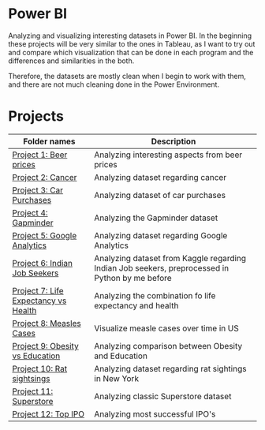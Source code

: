 # Power BI
Analyzing and visualizing interesting datasets in Power BI.
In the beginning these projects will be very similar to the ones in Tableau, as I want to try out and compare which visualization that can be done in each program and the differences and similarities in the both.

Therefore, the datasets are mostly clean when I begin to work with them, and there are not much cleaning done in the Power Environment.

# Projects
|Folder names|Description| 
|---|---|
|[Project 1: Beer prices](https://github.com/EliasNo/Data-Analysis-Projects/tree/master/3_Power_BI/Project_1-BeerPrices)| Analyzing interesting aspects from beer prices|
|[Project 2: Cancer](https://github.com/EliasNo/Data-Analysis-Projects/tree/master/3_Power_BI/Project_2_Cancer)|Analyzing dataset regarding cancer|
|[Project 3: Car Purchases](https://github.com/EliasNo/Data-Analysis-Projects/tree/master/3_Power_BI/Project_3_car-purchases)|Analyzing dataset of car purchases|
|[Project 4: Gapminder](https://github.com/EliasNo/Data-Analysis-Projects/tree/master/3_Power_BI/Project_4_gapminder)|Analyzing the Gapminder dataset|
|[Project 5: Google Analytics](https://github.com/EliasNo/Data-Analysis-Projects/tree/master/3_Power_BI/Project_5_Google-Analytics)|Analyzing dataset regarding Google Analytics|
|[Project 6: Indian Job Seekers](https://github.com/EliasNo/Data-Analysis-Projects/tree/master/3_Power_BI/Project_6_Indian-Job-Seekers)|Analyzing dataset from Kaggle regarding Indian Job seekers, preprocessed in Python by me before|
|[Project 7: Life Expectancy vs Health](https://github.com/EliasNo/Data-Analysis-Projects/tree/master/3_Power_BI/Project_7_Life-Vs-Health)|Analyzing the combination fo life expectancy and health|
|[Project 8: Measles Cases](https://github.com/EliasNo/Data-Analysis-Projects/tree/master/3_Power_BI/Project_8_Measles-Cases)|Visualize measle cases over time in US|
|[Project 9: Obesity vs Education](https://github.com/EliasNo/Data-Analysis-Projects/tree/master/3_Power_BI/Project_9_Obesity-Vs-Education)|Analyzing comparison between Obesity and Education|
|[Project 10: Rat sightsings](https://github.com/EliasNo/Data-Analysis-Projects/tree/master/3_Power_BI/Project_10_rat-sightings)|Analyzing dataset regarding rat sightings in New York|
|[Project 11: Superstore](https://github.com/EliasNo/Data-Analysis-Projects/tree/master/3_Power_BI/Project_11_Superstore)|Analyzing classic Superstore dataset|
|[Project 12: Top IPO](https://github.com/EliasNo/Data-Analysis-Projects/tree/master/3_Power_BI/Project_12_top-IPO)|Analyzing most successful IPO's|
